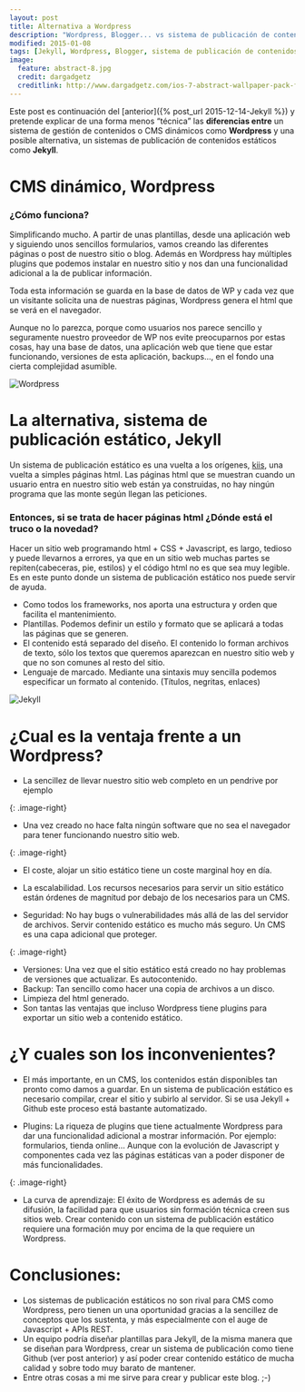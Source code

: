 ```yaml
---
layout: post
title: Alternativa a Wordpress
description: "Wordpress, Blogger... vs sistema de publicación de contenidos estáticos"
modified: 2015-01-08
tags: [Jekyll, Wordpress, Blogger, sistema de publicación de contenidos estáticos, CMS ]
image:
  feature: abstract-8.jpg
  credit: dargadgetz
  creditlink: http://www.dargadgetz.com/ios-7-abstract-wallpaper-pack-for-iphone-5-and-ipod-touch-retina/
---
```


 

Este post es continuación del [anterior]({% post_url 2015-12-14-Jekyll %}) y pretende explicar de una forma menos “técnica” las **diferencias entre** un sistema de gestión de contenidos o CMS dinámicos como **Wordpress** y una posible alternativa, un sistemas de publicación de contenidos estáticos como **Jekyll**.

# CMS dinámico, Wordpress

### ¿Cómo funciona?
Simplificando mucho. A partir de unas plantillas, desde una aplicación web y siguiendo unos sencillos formularios, vamos creando las diferentes páginas o post de nuestro sitio o blog. Además en Wordpress hay múltiples plugins que podemos instalar en nuestro sitio y nos dan una funcionalidad adicional a la de publicar información.


Toda esta información se guarda en la base de datos de WP y cada vez que un visitante solicita una de nuestras páginas, Wordpress genera el html que se verá en el navegador.


Aunque no lo parezca, porque como usuarios nos parece sencillo y seguramente nuestro proveedor de WP nos evite preocuparnos por estas cosas, hay una base de datos, una aplicación web que tiene que estar funcionando, versiones de esta aplicación, backups..., en el fondo una cierta complejidad asumible.


<img src="{{ site.url }}/images/20160108AlternativaWP/Wordpress.jpg" alt="Wordpress">

# La alternativa, sistema de publicación estático, Jekyll
Un sistema de publicación estático es una vuelta a los orígenes, [kiis](https://es.wikipedia.org/wiki/Principio_KISS), una vuelta a simples páginas html. Las páginas html que se muestran cuando un usuario entra en nuestro sitio web están ya construidas, no hay ningún programa que las monte según llegan las peticiones. 

### Entonces, si se trata de hacer páginas html ¿Dónde está el truco o la novedad? 

Hacer un sitio web programando html + CSS + Javascript, es largo, tedioso y puede llevarnos a errores, ya que en un sitio web muchas partes se repiten(cabeceras, pie, estilos) y el código html no es que sea muy legible.
Es en este punto donde un sistema de publicación estático nos puede servir de ayuda.

* Como todos los frameworks, nos aporta una estructura y orden que facilita el mantenimiento.
* Plantillas. Podemos definir un estilo y formato que se aplicará a todas las páginas que se generen.
* El contenido está separado del diseño. El contenido lo forman archivos de texto, sólo los textos que queremos aparezcan en nuestro sitio web y que no son comunes al resto del sitio.
* Lenguaje de marcado. Mediante una sintaxis muy sencilla podemos especificar un formato al contenido. (Títulos, negritas, enlaces)

<img src="{{ site.url }}/images/20160108AlternativaWP/Jekyll.jpg" alt="Jekyll">

# ¿Cual es la ventaja frente a un Wordpress? 

* La sencillez de llevar nuestro sitio web completo en un pendrive por ejemplo

<img src="{{ site.url }}/images/20160108AlternativaWP/PenDrive-icon.png" alt="">{: .image-right}

* Una vez creado no hace falta ningún software que no sea el navegador para tener funcionando nuestro sitio web.

<img src="{{ site.url }}/images/20160108AlternativaWP/money-icon.png" alt="">{: .image-right}

* El coste, alojar un sitio estático tiene un coste marginal hoy en día.

* La escalabilidad. Los recursos necesarios para servir un sitio estático están órdenes de magnitud por debajo de los necesarios para un CMS.
* Seguridad: No hay bugs o vulnerabilidades más allá de las del servidor de archivos. Servir contenido estático es mucho más seguro. Un CMS es una capa adicional que proteger.

<img src="{{ site.url }}/images/20160108AlternativaWP/security-Approved-icon.png" alt="">{: .image-right}

* Versiones: Una vez que el sitio estático está creado no hay problemas de versiones que actualizar. Es autocontenido.
* Backup: Tan sencillo como hacer una copia  de archivos a un disco.
* Limpieza del html generado.
* Son tantas las ventajas que incluso Wordpress tiene plugins para exportar un sitio web a contenido estático.

# ¿Y cuales son los inconvenientes?

* El más importante, en un CMS, los contenidos están disponibles tan pronto como damos a guardar. En un sistema de publicación estático es necesario compilar, crear el sitio y subirlo al servidor. Si se usa Jekyll + Github  este proceso está bastante automatizado.

* Plugins: La riqueza de plugins que tiene actualmente Wordpress para dar una funcionalidad adicional a mostrar información. Por ejemplo: formularios, tienda online… Aunque con la evolución de Javascript y componentes cada vez las páginas estáticas van a poder disponer de más funcionalidades.

<img src="{{ site.url }}/images/20160108AlternativaWP/Time-icon.png" alt="">{: .image-right}

* La curva de aprendizaje: El éxito de Wordpress es además de su difusión, la facilidad para que usuarios sin formación técnica creen sus sitios web. Crear contenido con un sistema de publicación estático requiere una formación muy por encima de la que requiere un Wordpress.

# Conclusiones:

* Los sistemas de publicación estáticos no son rival para CMS como Wordpress, pero tienen un  una oportunidad gracias a la sencillez de conceptos que los sustenta, y más especialmente con el auge de Javascript + APIs REST.
* Un equipo podría diseñar plantillas para Jekyll, de la misma manera que se diseñan para Wordpress, crear  un sistema de publicación como tiene Github (ver post anterior) y así poder crear contenido estático de mucha calidad y sobre todo muy barato de mantener.  
* Entre otras cosas a mi me sirve para crear y publicar este blog.  ;-)



